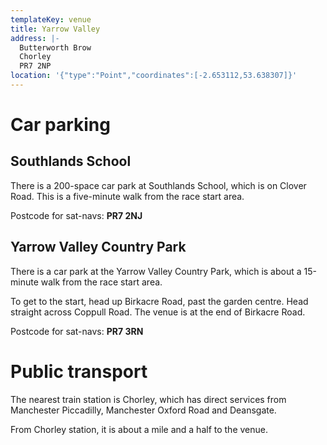 ```yaml
---
templateKey: venue
title: Yarrow Valley
address: |-
  Butterworth Brow
  Chorley
  PR7 2NP
location: '{"type":"Point","coordinates":[-2.653112,53.638307]}'
---
```

# Car parking

## Southlands School

There is a 200-space car park at Southlands School, which is on Clover Road.
This is a five-minute walk from the race start area.

Postcode for sat-navs: **PR7 2NJ**

## Yarrow Valley Country Park

There is a car park at the Yarrow Valley Country Park, which is about a
15-minute walk from the race start area.

To get to the start, head up Birkacre Road, past the garden centre. Head straight
across Coppull Road. The venue is at the end of Birkacre Road.

Postcode for sat-navs: **PR7 3RN**

# Public transport

The nearest train station is Chorley, which has direct services from
Manchester Piccadilly, Manchester Oxford Road and Deansgate.

From Chorley station, it is about a mile and a half to the venue.
